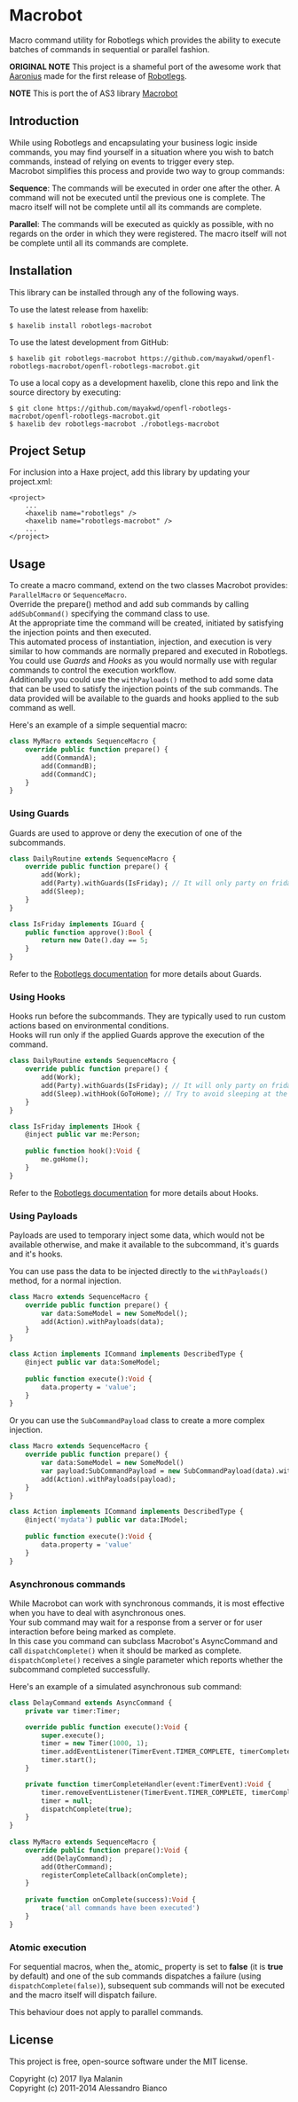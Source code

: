 # Macrobot

Macro command utility for Robotlegs which provides the ability to execute batches of commands in sequential or parallel fashion.

**ORIGINAL NOTE** This project is a shameful port of the awesome work that [Aaronius](https://github.com/Aaronius) made for the first release of [Robotlegs](http://www.robotlegs.org/).

**NOTE** This is port the of AS3 library [Macrobot](https://github.com/alebianco/robotlegs-utilities-macrobot)
## Introduction

While using Robotlegs and encapsulating your business logic inside commands, you may find yourself in a situation where you wish to batch commands, instead of relying on events to trigger every step.  
Macrobot simplifies this process and provide two way to group commands:

**Sequence**: The commands will be executed in order one after the other. A command will not be executed until the previous one is complete. The macro itself will not be complete until all its commands are complete.

**Parallel**: The commands will be executed as quickly as possible, with no regards on the order in which they were registered. The macro itself will not be complete until all its commands are complete.

## Installation

This library can be installed through any of the following ways.

To use the latest release from haxelib:

    $ haxelib install robotlegs-macrobot

To use the latest development from GitHub:

    $ haxelib git robotlegs-macrobot https://github.com/mayakwd/openfl-robotlegs-macrobot/openfl-robotlegs-macrobot.git
    
To use a local copy as a development haxelib, clone this repo and link the source directory by executing:

    $ git clone https://github.com/mayakwd/openfl-robotlegs-macrobot/openfl-robotlegs-macrobot.git
    $ haxelib dev robotlegs-macrobot ./robotlegs-macrobot

## Project Setup

For inclusion into a Haxe project, add this library by updating your project.xml:

    <project>
        ...
        <haxelib name="robotlegs" />
        <haxelib name="robotlegs-macrobot" />
        ...
    </project>

## Usage

To create a macro command, extend on the two classes Macrobot provides: `ParallelMacro` or `SequenceMacro`.  
Override the prepare() method and add sub commands by calling `addSubCommand()` specifying the command class to use.  
At the appropriate time the command will be created, initiated by satisfying the injection points and then executed.  
This automated process of instantiation, injection, and execution is very similar to how commands are normally prepared and executed in Robotlegs.  
You could use _Guards_ and _Hooks_ as you would normally use with regular commands to control the execution workflow.  
Additionally you could use the `withPayloads()` method to add some data that can be used to satisfy the injection points of the sub commands. The data provided will be available to the guards and hooks applied to the sub command as well.

Here's an example of a simple sequential macro:
```haxe
class MyMacro extends SequenceMacro {
	override public function prepare() {
		add(CommandA);
		add(CommandB);
		add(CommandC);
	}
}
```

### Using Guards

Guards are used to approve or deny the execution of one of the subcommands.

```haxe
class DailyRoutine extends SequenceMacro {
    override public function prepare() {
        add(Work);
        add(Party).withGuards(IsFriday); // It will only party on fridays
        add(Sleep);
    }
}

class IsFriday implements IGuard {
    public function approve():Bool {
        return new Date().day == 5;
    }
}
```
Refer to the [Robotlegs documentation](https://github.com/robotlegs/robotlegs-framework/blob/master/src/robotlegs/bender/framework/readme-guards.md) for more details about Guards.

### Using Hooks

Hooks run before the subcommands. They are typically used to run custom actions based on environmental conditions.  
Hooks will run only if the applied Guards approve the execution of the command.

```haxe
class DailyRoutine extends SequenceMacro {
    override public function prepare() {
        add(Work);
        add(Party).withGuards(IsFriday); // It will only party on fridays
        add(Sleep).withHook(GoToHome); // Try to avoid sleeping at the office or the pub
    }
}

class IsFriday implements IHook {
    @inject public var me:Person;
	
    public function hook():Void {
        me.goHome();
    }
}
```
Refer to the [Robotlegs documentation](https://github.com/robotlegs/robotlegs-framework/blob/master/src/robotlegs/bender/framework/readme-hooks.md) for more details about Hooks.


### Using Payloads

Payloads are used to temporary inject some data, which would not be available otherwise, and make it available to the subcommand, it's guards and it's hooks.  

You can use pass the data to be injected directly to the `withPayloads()` method, for a normal injection.
```haxe
class Macro extends SequenceMacro {
    override public function prepare() {
        var data:SomeModel = new SomeModel();
        add(Action).withPayloads(data);
    }
}

class Action implements ICommand implements DescribedType {
    @inject public var data:SomeModel;
	
    public function execute():Void {
        data.property = 'value';
    }
}
```

Or you can use the `SubCommandPayload` class to create a more complex injection.
```haxe
class Macro extends SequenceMacro {
    override public function prepare() {
        var data:SomeModel = new SomeModel()
        var payload:SubCommandPayload = new SubCommandPayload(data).withName('mydata').ofClass(IModel)
        add(Action).withPayloads(payload);
    }
}

class Action implements ICommand implements DescribedType {
    @inject('mydata') public var data:IModel;
	
    public function execute():Void {
        data.property = 'value'
    }
}
```

### Asynchronous commands

While Macrobot can work with synchronous commands, it is most effective when you have to deal with asynchronous ones.  
Your sub command may wait for a response from a server or for user interaction before being marked as complete.  
In this case you command can subclass Macrobot's AsyncCommand and call `dispatchComplete()` when it should be marked as complete.  
`dispatchComplete()` receives a single parameter which reports whether the subcommand completed successfully.

Here's an example of a simulated asynchronous sub command:
```haxe
class DelayCommand extends AsyncCommand {
    private var timer:Timer;

    override public function execute():Void {
        super.execute();
        timer = new Timer(1000, 1);
        timer.addEventListener(TimerEvent.TIMER_COMPLETE, timerCompleteHandler);
        timer.start();
    }

    private function timerCompleteHandler(event:TimerEvent):Void {
        timer.removeEventListener(TimerEvent.TIMER_COMPLETE, timerCompleteHandler);
        timer = null;
        dispatchComplete(true);
    }
}
   
class MyMacro extends SequenceMacro {
    override public function prepare():Void {
        add(DelayCommand);
        add(OtherCommand);
        registerCompleteCallback(onComplete);
    }
    
    private function onComplete(success):Void {
        trace('all commands have been executed')
    }
}
```

### Atomic execution

For sequential macros, when the_ atomic_ property is set to **false** (it is **true** by default) and one of the sub commands dispatches a failure (using `dispatchComplete(false)`), subsequent sub commands will not be executed and the macro itself will dispatch failure.

This behaviour does not apply to parallel commands.

## License

This project is free, open-source software under the MIT license.

Copyright (c) 2017 Ilya Malanin  
Copyright (c) 2011-2014 Alessandro Bianco   